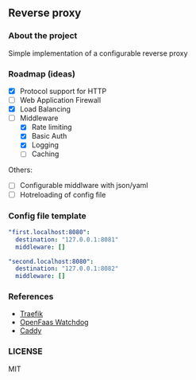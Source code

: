 ## Reverse proxy
### About the project
Simple implementation of a configurable reverse proxy

### Roadmap (ideas)

- [x] Protocol support for HTTP
- [ ] Web Application Firewall
- [x] Load Balancing
- [ ] Middleware
    - [x] Rate limiting
    - [x] Basic Auth
    - [x] Logging
    - [ ] Caching

Others:
- [ ] Configurable middlware with json/yaml
- [ ] Hotreloading of config file

### Config file template
```yaml
"first.localhost:8080":
  destination: "127.0.0.1:8081"
  middleware: []

"second.localhost:8080":
  destination: "127.0.0.1:8082"
  middleware: []
```

### References
- [Traefik](https://doc.traefik.io/traefik/)
- [OpenFaas Watchdog](https://github.com/openfaas/of-watchdog)
- [Caddy](https://caddyserver.com/)

### LICENSE
MIT
